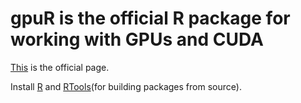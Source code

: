 # gpuR is the official R package for working with GPUs and CUDA

[This](https://cran.r-project.org/web/packages/gpuR/gpuR.pdf) is the official page.

Install [R](https://www.r-project.org/) and [RTools](https://cran.r-project.org/bin/windows/Rtools/)(for building packages from source).
